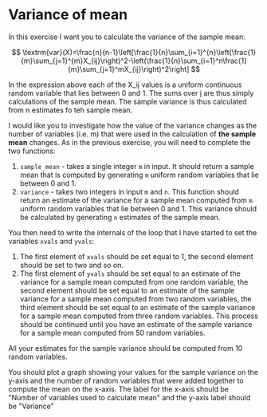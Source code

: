 # Variance of mean

In this exercise I want you to calculate the variance of the sample mean: 

$$
\textrm{var}(X)=\frac{n}{n-1}\left[\frac{1}{n}\sum_{i=1}^{n}\left(\frac{1}{m}\sum_{j=1}^{m}X_{ij}\right)^2-\left(\frac{1}{n}\sum_{i=1}^n\frac{1}{m}\sum_{j=1}^mX_{ij}\right)^2\right]
$$

In the expression above each of the X_ij values is a uniform continuous random variable that lies between 0 and 1.  The sums over j are thus simply calculations of the sample mean.  The sample variance is thus calculated from n estimates fo teh sample mean.

I would like you to investigate how the value of the variance  changes as the number of variables (i.e. m) that were used in the calculation of __the sample mean__ changes.  As in the previous exercise, you will need to complete the two functions:

1.  `sample_mean` - takes a single integer `m` in input.  It should return a sample mean that is computed by generating `m` uniform random variables that lie between 0 and 1.
2. `variance` - takes two integers in input `m` and `n`.  This function should return an estimate of the variance for a sample mean computed from `m` uniform random variables that lie between 0 and 1.  This variance should be calculated by generating `n` estimates of the sample mean.

You then need to write the internals of the loop that I have started to set the variables `xvals` and `yvals`:

1. The first element of `xvals` should be set equal to 1, the second element should be set to two and so on.
2. The first element of `yvals` should be set equal to an estimate of the variance for a sample mean computed from one random variable, the second element should be set equal to an estimate of the sample variance for a sample mean computed from two random variables, the third element should be set equal to an estimate of the sample variance for a sample mean computed from three random variables.  This process should be continued until you have an estimate of the sample variance for a sample mean computed from 50 random variables.

All your estimates for the sample variance should be computed from 10 random variables.  

You should plot a graph showing your values for the sample variance on the y-axis and the number of random variables that were added together to compute the mean on the x-axis.  The label 
for the x-axis should be "Number of variables used to calculate mean" and the y-axis label should be "Variance"

